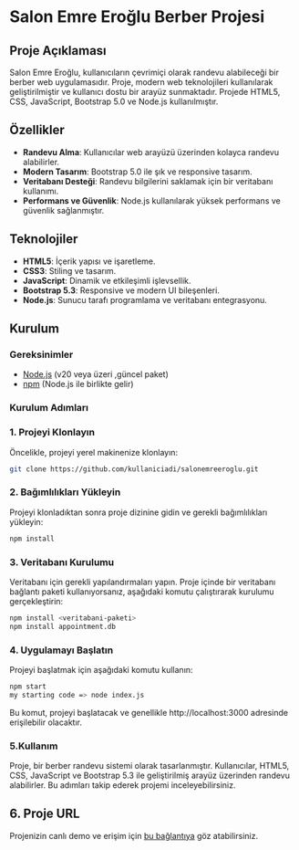 # Salon Emre Eroğlu Berber Projesi

## Proje Açıklaması

Salon Emre Eroğlu, kullanıcıların çevrimiçi olarak randevu alabileceği bir berber web uygulamasıdır. Proje, modern web teknolojileri kullanılarak geliştirilmiştir ve kullanıcı dostu bir arayüz sunmaktadır. Projede HTML5, CSS, JavaScript, Bootstrap 5.0 ve Node.js kullanılmıştır.

## Özellikler

- **Randevu Alma**: Kullanıcılar web arayüzü üzerinden kolayca randevu alabilirler.
- **Modern Tasarım**: Bootstrap 5.0 ile şık ve responsive tasarım.
- **Veritabanı Desteği**: Randevu bilgilerini saklamak için bir veritabanı kullanımı.
- **Performans ve Güvenlik**: Node.js kullanılarak yüksek performans ve güvenlik sağlanmıştır.

## Teknolojiler

- **HTML5**: İçerik yapısı ve işaretleme.
- **CSS3**: Stiling ve tasarım.
- **JavaScript**: Dinamik ve etkileşimli işlevsellik.
- **Bootstrap 5.3**: Responsive ve modern UI bileşenleri.
- **Node.js**: Sunucu tarafı programlama ve veritabanı entegrasyonu.

## Kurulum

### Gereksinimler

- [Node.js](https://nodejs.org/) (v20 veya üzeri ,güncel paket)
- [npm](https://www.npmjs.com/) (Node.js ile birlikte gelir)

### Kurulum Adımları

### 1. Projeyi Klonlayın

Öncelikle, projeyi yerel makinenize klonlayın:

```bash
git clone https://github.com/kullaniciadi/salonemreeroglu.git
```
### 2. Bağımlılıkları Yükleyin
Projeyi klonladıktan sonra proje dizinine gidin ve gerekli bağımlılıkları yükleyin:
```bash
npm install
```
### 3. Veritabanı Kurulumu
Veritabanı için gerekli yapılandırmaları yapın. Proje içinde bir veritabanı bağlantı paketi kullanıyorsanız, aşağıdaki komutu çalıştırarak kurulumu gerçekleştirin:
```bash
npm install <veritabani-paketi>
npm install appointment.db
```
### 4. Uygulamayı Başlatın
Projeyi başlatmak için aşağıdaki komutu kullanın:
```bash
npm start
my starting code => node index.js
```
Bu komut, projeyi başlatacak ve genellikle http://localhost:3000 adresinde erişilebilir olacaktır.

### 5.Kullanım
Proje, bir berber randevu sistemi olarak tasarlanmıştır. Kullanıcılar, HTML5, CSS, JavaScript ve Bootstrap 5.3 ile geliştirilmiş arayüz üzerinden randevu alabilirler.
Bu adımları takip ederek projemi inceleyebilirsiniz.

## 6. Proje URL

Projenizin canlı demo ve erişim için [bu bağlantıya](https://salonemreeroglu-7bd9.onrender.com/) göz atabilirsiniz.



      
